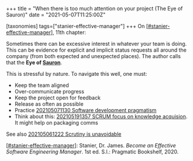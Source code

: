 +++
title = "When there is too much attention on your project (The Eye of Sauron)"
date = "2021-05-07T11:25:00Z"

[taxonomies]
tags=["stanier-effective-manager"]
+++
On [[#stanier-effective-manager](/tags/stanier-effective-manager)], 11th chapter:

Sometimes there can be excessive interest in whatever your team is doing. This can be evidence for explicit and implicit status requests all around the company (from both expected and unexpected places). The author calls that the **Eye of [Sauron]**.

This is stressful by nature. To navigate this well, one must:
- Keep the team aligned
- Over-communicate progress
- Keep the project open for feedback
- Release as often as possible
- Practice [202105071130 Software development pragmatism](/blips/202105071130-software-development-pragmatism)
- Think about this: [202105191357 SCRUM focus on knowledge acquision](/blips/202105191357-scrum-focus-on-knowledge-acquision). It might help on packaging comms

See also
[202105061222 Scrutiny is unavoidable](/blips/202105061222-scrutiny-is-unavoidable)



[sauron]: https://en.wikipedia.org/wiki/Sauron
[[#stanier-effective-manager](/tags/stanier-effective-manager)]: Stanier, Dr. James. _Become an Effective Software Engineering Manager_. 1st ed. S.l.: Pragmatic Bookshelf, 2020.
